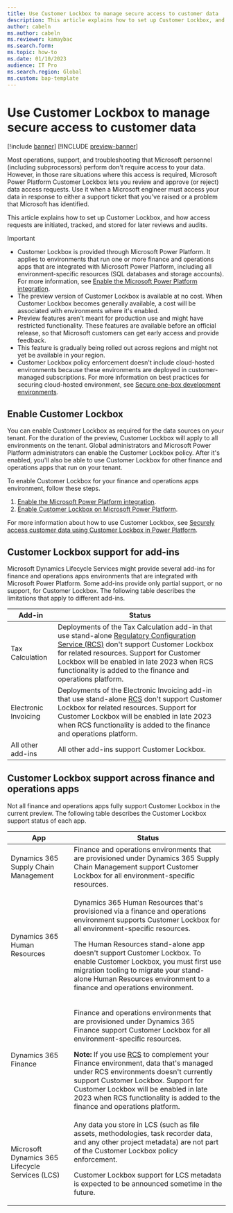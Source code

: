 ```yaml
---
title: Use Customer Lockbox to manage secure access to customer data
description: This article explains how to set up Customer Lockbox, and how access requests are initiated, tracked, and stored for later reviews and audits.
author: cabeln
ms.author: cabeln
ms.reviewer: kamaybac
ms.search.form:
ms.topic: how-to
ms.date: 01/10/2023
audience: IT Pro
ms.search.region: Global
ms.custom: bap-template
---
```


# Use Customer Lockbox to manage secure access to customer data

[!include [banner](../includes/banner.md)]
[!INCLUDE [preview-banner](../includes/preview-banner.md)]

Most operations, support, and troubleshooting that Microsoft personnel (including subprocessors) perform don't require access to your data. However, in those rare situations where this access is required, Microsoft Power Platform Customer Lockbox lets you review and approve (or reject) data access requests. Use it when a Microsoft engineer must access your data in response to either a support ticket that you've raised or a problem that Microsoft has identified.

This article explains how to set up Customer Lockbox, and how access requests are initiated, tracked, and stored for later reviews and audits.

> [!IMPORTANT]
>
> - Customer Lockbox is provided through Microsoft Power Platform. It applies to environments that run one or more finance and operations apps that are integrated with Microsoft Power Platform, including all environment-specific resources (SQL databases and storage accounts). For more information, see [Enable the Microsoft Power Platform integration](../../dev-itpro/power-platform/enable-power-platform-integration.md).
> - The preview version of Customer Lockbox is available at no cost. When Customer Lockbox becomes generally available, a cost will be associated with environments where it's enabled.
> - Preview features aren't meant for production use and might have restricted functionality. These features are available before an official release, so that Microsoft customers can get early access and provide feedback.
> - This feature is gradually being rolled out across regions and might not yet be available in your region.
> - Customer Lockbox policy enforcement doesn't include cloud-hosted environments because these environments are deployed in customer-managed subscriptions. For more information on best practices for securing cloud-hosted environment, see [Secure one-box development environments](../../dev-itpro/dev-tools/secure-developer-vm.md).

## Enable Customer Lockbox

You can enable Customer Lockbox as required for the data sources on your tenant. For the duration of the preview, Customer Lockbox will apply to all environments on the tenant. Global administrators and Microsoft Power Platform administrators can enable the Customer Lockbox policy. After it's enabled, you'll also be able to use Customer Lockbox for other finance and operations apps that run on your tenant.

To enable Customer Lockbox for your finance and operations apps environment, follow these steps.

1. [Enable the Microsoft Power Platform integration](../../dev-itpro/power-platform/enable-power-platform-integration.md).
1. [Enable Customer Lockbox on Microsoft Power Platform](/power-platform/admin/about-lockbox).

For more information about how to use Customer Lockbox, see [Securely access customer data using Customer Lockbox in Power Platform](/power-platform/admin/about-lockbox).

## Customer Lockbox support for add-ins

Microsoft Dynamics Lifecycle Services might provide several add-ins for finance and operations apps environments that are integrated with Microsoft Power Platform. Some add-ins provide only partial support, or no support, for Customer Lockbox. The following table describes the limitations that apply to different add-ins.

| Add-in | Status |
|---|---|
| Tax Calculation | Deployments of the Tax Calculation add-in that use stand-alone [Regulatory Configuration Service (RCS)](../../../finance/localizations/rcs-overview.md) don't support Customer Lockbox for related resources. Support for Customer Lockbox will be enabled in late 2023 when RCS functionality is added to the finance and operations platform. |
| Electronic Invoicing | Deployments of the Electronic Invoicing add-in that use stand-alone [RCS](../../../finance/localizations/rcs-overview.md) don't support Customer Lockbox for related resources. Support for Customer Lockbox will be enabled in late 2023 when RCS functionality is added to the finance and operations platform. |
| All other add-ins | All other add-ins support Customer Lockbox. |

## Customer Lockbox support across finance and operations apps

Not all finance and operations apps fully support Customer Lockbox in the current preview. The following table describes the Customer Lockbox support status of each app.

| App | Status |
|---|---|
| Dynamics 365 Supply Chain Management | Finance and operations environments that are provisioned under Dynamics 365 Supply Chain Management support Customer Lockbox for all environment-specific resources. |
| Dynamics 365 Human Resources | <p>Dynamics 365 Human Resources that's provisioned via a finance and operations environment supports Customer Lockbox for all environment-specific resources.</p><p>The Human Resources stand-alone app doesn't support Customer Lockbox. To enable Customer Lockbox, you must first use migration tooling to migrate your stand-alone Human Resources environment to a finance and operations environment.</p> |
| Dynamics 365 Finance | <p>Finance and operations environments that are provisioned under Dynamics 365 Finance support Customer Lockbox for all environment-specific resources.</p><p><strong>Note:</strong> If you use [RCS](../../../finance/localizations/rcs-overview.md) to complement your Finance environment, data that's managed under RCS environments doesn't currently support Customer Lockbox. Support for Customer Lockbox will be enabled in late 2023 when RCS functionality is added to the finance and operations platform.</p> |
| Microsoft Dynamics 365 Lifecycle Services (LCS) | Any data you store in LCS (such as file assets, methodologies, task recorder data, and any other project metadata) are not part of the Customer Lockbox policy enforcement. <p>Customer Lockbox support for LCS metadata is expected to be announced sometime in the future.</p> |
